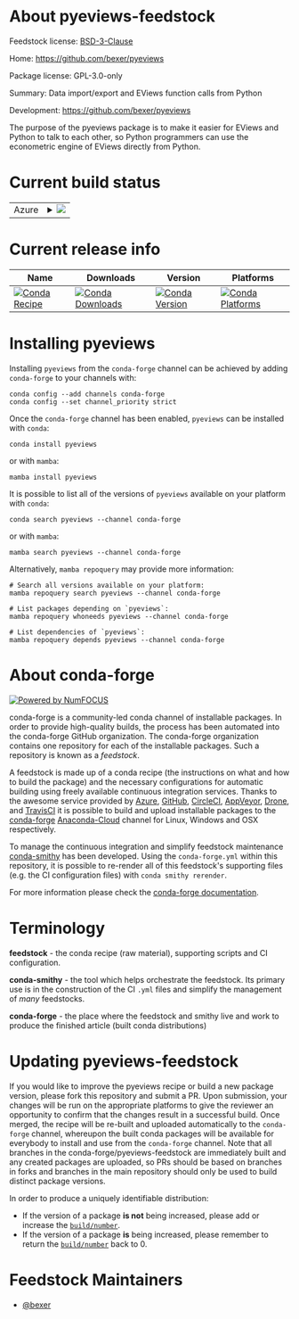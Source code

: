 About pyeviews-feedstock
========================

Feedstock license: [BSD-3-Clause](https://github.com/conda-forge/pyeviews-feedstock/blob/main/LICENSE.txt)

Home: https://github.com/bexer/pyeviews

Package license: GPL-3.0-only

Summary: Data import/export and EViews function calls from Python

Development: https://github.com/bexer/pyeviews

The purpose of the pyeviews package is to make it easier for EViews and Python
to talk to each other, so Python programmers can use the econometric engine of
EViews directly from Python.


Current build status
====================


<table>
    
  <tr>
    <td>Azure</td>
    <td>
      <details>
        <summary>
          <a href="https://dev.azure.com/conda-forge/feedstock-builds/_build/latest?definitionId=6972&branchName=main">
            <img src="https://dev.azure.com/conda-forge/feedstock-builds/_apis/build/status/pyeviews-feedstock?branchName=main">
          </a>
        </summary>
        <table>
          <thead><tr><th>Variant</th><th>Status</th></tr></thead>
          <tbody><tr>
              <td>win_64_numpy1.22python3.10.____cpython</td>
              <td>
                <a href="https://dev.azure.com/conda-forge/feedstock-builds/_build/latest?definitionId=6972&branchName=main">
                  <img src="https://dev.azure.com/conda-forge/feedstock-builds/_apis/build/status/pyeviews-feedstock?branchName=main&jobName=win&configuration=win%20win_64_numpy1.22python3.10.____cpython" alt="variant">
                </a>
              </td>
            </tr><tr>
              <td>win_64_numpy1.22python3.8.____cpython</td>
              <td>
                <a href="https://dev.azure.com/conda-forge/feedstock-builds/_build/latest?definitionId=6972&branchName=main">
                  <img src="https://dev.azure.com/conda-forge/feedstock-builds/_apis/build/status/pyeviews-feedstock?branchName=main&jobName=win&configuration=win%20win_64_numpy1.22python3.8.____cpython" alt="variant">
                </a>
              </td>
            </tr><tr>
              <td>win_64_numpy1.22python3.9.____cpython</td>
              <td>
                <a href="https://dev.azure.com/conda-forge/feedstock-builds/_build/latest?definitionId=6972&branchName=main">
                  <img src="https://dev.azure.com/conda-forge/feedstock-builds/_apis/build/status/pyeviews-feedstock?branchName=main&jobName=win&configuration=win%20win_64_numpy1.22python3.9.____cpython" alt="variant">
                </a>
              </td>
            </tr><tr>
              <td>win_64_numpy1.23python3.11.____cpython</td>
              <td>
                <a href="https://dev.azure.com/conda-forge/feedstock-builds/_build/latest?definitionId=6972&branchName=main">
                  <img src="https://dev.azure.com/conda-forge/feedstock-builds/_apis/build/status/pyeviews-feedstock?branchName=main&jobName=win&configuration=win%20win_64_numpy1.23python3.11.____cpython" alt="variant">
                </a>
              </td>
            </tr><tr>
              <td>win_64_numpy1.26python3.12.____cpython</td>
              <td>
                <a href="https://dev.azure.com/conda-forge/feedstock-builds/_build/latest?definitionId=6972&branchName=main">
                  <img src="https://dev.azure.com/conda-forge/feedstock-builds/_apis/build/status/pyeviews-feedstock?branchName=main&jobName=win&configuration=win%20win_64_numpy1.26python3.12.____cpython" alt="variant">
                </a>
              </td>
            </tr>
          </tbody>
        </table>
      </details>
    </td>
  </tr>
</table>

Current release info
====================

| Name | Downloads | Version | Platforms |
| --- | --- | --- | --- |
| [![Conda Recipe](https://img.shields.io/badge/recipe-pyeviews-green.svg)](https://anaconda.org/conda-forge/pyeviews) | [![Conda Downloads](https://img.shields.io/conda/dn/conda-forge/pyeviews.svg)](https://anaconda.org/conda-forge/pyeviews) | [![Conda Version](https://img.shields.io/conda/vn/conda-forge/pyeviews.svg)](https://anaconda.org/conda-forge/pyeviews) | [![Conda Platforms](https://img.shields.io/conda/pn/conda-forge/pyeviews.svg)](https://anaconda.org/conda-forge/pyeviews) |

Installing pyeviews
===================

Installing `pyeviews` from the `conda-forge` channel can be achieved by adding `conda-forge` to your channels with:

```
conda config --add channels conda-forge
conda config --set channel_priority strict
```

Once the `conda-forge` channel has been enabled, `pyeviews` can be installed with `conda`:

```
conda install pyeviews
```

or with `mamba`:

```
mamba install pyeviews
```

It is possible to list all of the versions of `pyeviews` available on your platform with `conda`:

```
conda search pyeviews --channel conda-forge
```

or with `mamba`:

```
mamba search pyeviews --channel conda-forge
```

Alternatively, `mamba repoquery` may provide more information:

```
# Search all versions available on your platform:
mamba repoquery search pyeviews --channel conda-forge

# List packages depending on `pyeviews`:
mamba repoquery whoneeds pyeviews --channel conda-forge

# List dependencies of `pyeviews`:
mamba repoquery depends pyeviews --channel conda-forge
```


About conda-forge
=================

[![Powered by
NumFOCUS](https://img.shields.io/badge/powered%20by-NumFOCUS-orange.svg?style=flat&colorA=E1523D&colorB=007D8A)](https://numfocus.org)

conda-forge is a community-led conda channel of installable packages.
In order to provide high-quality builds, the process has been automated into the
conda-forge GitHub organization. The conda-forge organization contains one repository
for each of the installable packages. Such a repository is known as a *feedstock*.

A feedstock is made up of a conda recipe (the instructions on what and how to build
the package) and the necessary configurations for automatic building using freely
available continuous integration services. Thanks to the awesome service provided by
[Azure](https://azure.microsoft.com/en-us/services/devops/), [GitHub](https://github.com/),
[CircleCI](https://circleci.com/), [AppVeyor](https://www.appveyor.com/),
[Drone](https://cloud.drone.io/welcome), and [TravisCI](https://travis-ci.com/)
it is possible to build and upload installable packages to the
[conda-forge](https://anaconda.org/conda-forge) [Anaconda-Cloud](https://anaconda.org/)
channel for Linux, Windows and OSX respectively.

To manage the continuous integration and simplify feedstock maintenance
[conda-smithy](https://github.com/conda-forge/conda-smithy) has been developed.
Using the ``conda-forge.yml`` within this repository, it is possible to re-render all of
this feedstock's supporting files (e.g. the CI configuration files) with ``conda smithy rerender``.

For more information please check the [conda-forge documentation](https://conda-forge.org/docs/).

Terminology
===========

**feedstock** - the conda recipe (raw material), supporting scripts and CI configuration.

**conda-smithy** - the tool which helps orchestrate the feedstock.
                   Its primary use is in the construction of the CI ``.yml`` files
                   and simplify the management of *many* feedstocks.

**conda-forge** - the place where the feedstock and smithy live and work to
                  produce the finished article (built conda distributions)


Updating pyeviews-feedstock
===========================

If you would like to improve the pyeviews recipe or build a new
package version, please fork this repository and submit a PR. Upon submission,
your changes will be run on the appropriate platforms to give the reviewer an
opportunity to confirm that the changes result in a successful build. Once
merged, the recipe will be re-built and uploaded automatically to the
`conda-forge` channel, whereupon the built conda packages will be available for
everybody to install and use from the `conda-forge` channel.
Note that all branches in the conda-forge/pyeviews-feedstock are
immediately built and any created packages are uploaded, so PRs should be based
on branches in forks and branches in the main repository should only be used to
build distinct package versions.

In order to produce a uniquely identifiable distribution:
 * If the version of a package **is not** being increased, please add or increase
   the [``build/number``](https://docs.conda.io/projects/conda-build/en/latest/resources/define-metadata.html#build-number-and-string).
 * If the version of a package **is** being increased, please remember to return
   the [``build/number``](https://docs.conda.io/projects/conda-build/en/latest/resources/define-metadata.html#build-number-and-string)
   back to 0.

Feedstock Maintainers
=====================

* [@bexer](https://github.com/bexer/)

